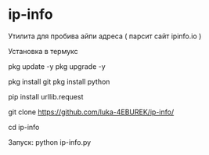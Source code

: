 # ip-info
Утилита для пробива айпи адреса ( парсит сайт ipinfo.io )

Установка в термукс

pkg update -y
pkg upgrade -y

pkg install git
pkg install python

pip install urllib.request

git clone https://github.com/luka-4EBUREK/ip-info/

cd ip-info


Запуск:
python ip-info.py
